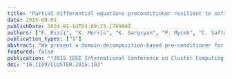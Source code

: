 ```yaml
---
title: "Partial differential equations preconditioner resilient to soft and hard faults"
date: 2015-09-01
publishDate: 2024-01-14T04:09:23.178998Z
authors: ["F. Rizzi", "K. Morris", "K. Sargsyan", "P. Mycek", "C. Safta", "O. LeMaı̂tre", "O. Knio", "B. Debusschere"]
publication_types: ["1"]
abstract: "We present a domain-decomposition-based pre-conditioner for the solution of partial differential equations (PDEs) that is resilient to both soft and hard faults. The algorithm is based on the following steps: first, the computational domain is split into overlapping subdomains, second, the target PDE is solved on each subdomain for sampled values of the local current boundary conditions, third, the subdomain solution samples are collected and fed into a regression step to build maps between the subdomains' boundary conditions, finally, the intersection of these maps yields the updated state at the subdomain boundaries. This reformulation allows us to recast the problem as a set of independent tasks. The implementation relies on an asynchronous server-client framework, where one or more reliable servers hold the data, while the clients ask for tasks and execute them. This framework provides resiliency to hard faults such that if a client crashes, it stops asking for work, and the servers simply distribute the work among all the other clients alive. Erroneous subdomain solves (e.g. due to soft faults) appear as corrupted data, which is either rejected if that causes a task to fail, or is seamlessly filtered out during the regression stage through a suitable noise model. Three different types of faults are modeled: hard faults modeling nodes (or clients) crashing, soft faults occurring during the communication of the tasks between server and clients, and soft faults occurring during task execution. We demonstrate the resiliency of the approach for a 2D elliptic PDE, and explore the effect of the faults at various failure rates."
featured: false
publication: "*2015 IEEE International Conference on Cluster Computing (CLUSTER)*"
doi: "10.1109/CLUSTER.2015.103"
---
```


